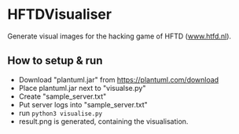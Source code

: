# HFTDVisualiser

Generate visual images for the hacking game of HFTD (www.htfd.nl). 

## How to setup & run
- Download "plantuml.jar" from https://plantuml.com/download
- Place plantuml.jar next to "visualse.py"
- Create "sample_server.txt"
- Put server logs into "sample_server.txt"
- run ```python3 visualise.py```
- result.png is generated, containing the visualisation. 
